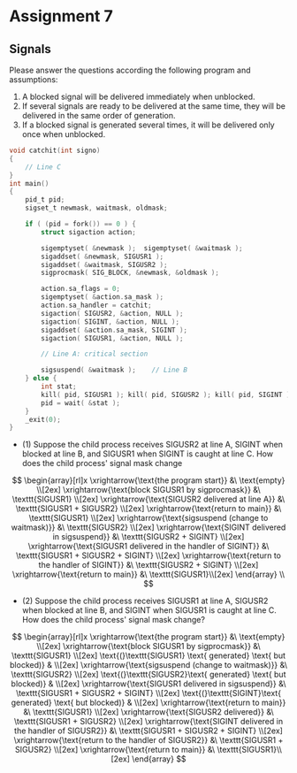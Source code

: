# Assignment 7

## Signals
Please answer the questions according the following program and assumptions:

1. A blocked signal will be delivered immediately when unblocked.
2. If several signals are ready to be delivered at the same time, they will be delivered in the same order of generation.
3. If a blocked signal is generated several times, it will be delivered only once when unblocked.

```c
void catchit(int signo)
{
    // Line C
}
int main()
{
    pid_t pid;
    sigset_t newmask, waitmask, oldmask;

    if ( (pid = fork()) == 0 ) {
        struct sigaction action;

        sigemptyset( &newmask );  sigemptyset( &waitmask );
        sigaddset( &newmask, SIGUSR1 );
        sigaddset( &waitmask, SIGUSR2 );
        sigprocmask( SIG_BLOCK, &newmask, &oldmask );

        action.sa_flags = 0;
        sigemptyset( &action.sa_mask );
        action.sa_handler = catchit;
        sigaction( SIGUSR2, &action, NULL );
        sigaction( SIGINT, &action, NULL );
        sigaddset( &action.sa_mask, SIGINT );
        sigaction( SIGUSR1, &action, NULL );

        // Line A: critical section

        sigsuspend( &waitmask );    // Line B
    } else {
        int stat;
        kill( pid, SIGUSR1 ); kill( pid, SIGUSR2 ); kill( pid, SIGINT );
        pid = wait( &stat );
    }
    _exit(0);
}
```

+ (1) Suppose the child process receives SIGUSR2 at line A, SIGINT when blocked at line B, and SIGUSR1 when SIGINT is caught at line C. How does the child process' signal mask change

$$
\begin{array}[rl]x
\xrightarrow{\text{the program start}} &\ \text{empty} \\[2ex]
\xrightarrow{\text{block SIGUSR1 by sigprocmask}} &\ \texttt{SIGUSR1} \\[2ex]
\xrightarrow{\text{SIGUSR2 delivered at line A}} &\ \texttt{SIGUSR1 + SIGUSR2} \\[2ex]
\xrightarrow{\text{return to main}} &\ \texttt{SIGUSR1} \\[2ex]
\xrightarrow{\text{sigsuspend (change to waitmask)}} &\ \texttt{SIGUSR2} \\[2ex]
\xrightarrow{\text{SIGINT delivered in sigsuspend}} &\ \texttt{SIGUSR2 + SIGINT} \\[2ex]
\xrightarrow{\text{SIGUSR1 delivered in the handler of SIGINT}} &\ \texttt{SIGUSR1 + SIGUSR2 + SIGINT} \\[2ex]
\xrightarrow{\text{return to the handler of SIGINT}} &\ \texttt{SIGUSR2 + SIGINT} \\[2ex]
\xrightarrow{\text{return to main}} &\ \texttt{SIGUSR1}\\[2ex]
\end{array} \\
$$

+ (2) Suppose the child process receives SIGUSR1 at line A, SIGUSR2 when blocked at line B, and SIGINT when SIGUSR1 is caught at line C. How does the child process' signal mask change?

$$
\begin{array}[rl]x
\xrightarrow{\text{the program start}} &\ \text{empty} \\[2ex]
\xrightarrow{\text{block SIGUSR1 by sigprocmask}} &\ \texttt{SIGUSR1} \\[2ex]
\text{(}\texttt{SIGUSR1} \text{ generated} \text{ but blocked)} & \\[2ex]
\xrightarrow{\text{sigsuspend (change to waitmask)}} &\ \texttt{SIGUSR2} \\[2ex]
\text{(}\texttt{SIGUSR2}\text{ generated} \text{ but blocked)} & \\[2ex]
\xrightarrow{\text{SIGUSR1 delivered in sigsuspend}} &\ \texttt{SIGUSR1 + SIGUSR2 + SIGINT} \\[2ex]
\text{(}\texttt{SIGINT}\text{ generated} \text{ but blocked)} & \\[2ex]
\xrightarrow{\text{return to main}} &\ \texttt{SIGUSR1} \\[2ex]
\xrightarrow{\text{SIGUSR2 delivered}} &\ \texttt{SIGUSR1 + SIGUSR2} \\[2ex]
\xrightarrow{\text{SIGINT delivered in the handler of SIGUSR2}} &\ \texttt{SIGUSR1 + SIGUSR2 + SIGINT} \\[2ex]
\xrightarrow{\text{return to the handler of SIGUSR2}} &\ \texttt{SIGUSR1 + SIGUSR2} \\[2ex]
\xrightarrow{\text{return to main}} &\ \texttt{SIGUSR1}\\[2ex]
\end{array}
$$